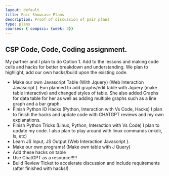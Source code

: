 ```yaml
---
layout: default
title: Pair Showcase Plans
description: Proof of discussion of pair plans
type: plans
courses: { compsci: {week: 3}}
---
```


## CSP Code, Code, Coding assignment.



My partner and I plan to do Option 1. Add to the lessons and making code cells and hacks for better breakdown and understanding. We plan to highlight, add our own hacks/build upon the existing code. 


- Make our own Javascript Table (With Jquery) (Web Interaction Javascript ). Eun planned  to add graphs/edit table with Jquery (make table interactive) and changed styles of table. She also added Graphs for data table for her as well as adding multiple graphs such as a line graph and a bar graph. 
-  Finish Python IO Hacks (Python,  Interaction with Vs Code, Hacks) I plan to finish the hacks and update code with CHATGPT reviews and my own explanations.
- Finish Python Tricks (Linux, Python,  Interaction with Vs Code) I plan to update my code. I also plan to play around with linux commands (mkdir, ls, etc)
- Learn JS Input, JS Output (Web Interaction Javascript ). 
- Make our own programs! (Make own table with J Query)
- Add these hacks on table
- Use ChatGPT as a resource!!!!!
- Build Review Ticket to accelerate discussion and include requirements (after finished with hacks!)

